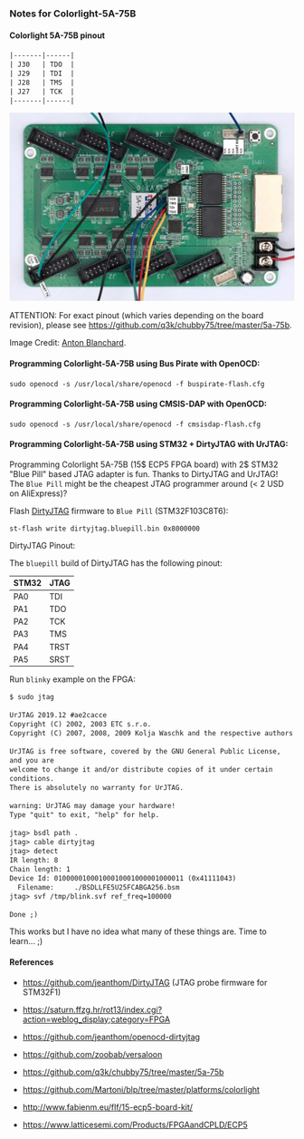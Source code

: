 ### Notes for Colorlight-5A-75B

#### Colorlight 5A-75B pinout

```
|-------|------|
| J30   | TDO  |
| J29   | TDI  |
| J28   | TMS  |
| J27   | TCK  |
|-------|------|
```

![FPGA pinout](./colorlight_jtag_uart-1024x675.jpeg)

ATTENTION: For exact pinout (which varies depending on the board revision),
please see https://github.com/q3k/chubby75/tree/master/5a-75b.

Image Credit: [Anton Blanchard](https://twitter.com/antonblanchard/status/1231778939888029696).

#### Programming Colorlight-5A-75B using Bus Pirate with OpenOCD:

```
sudo openocd -s /usr/local/share/openocd -f buspirate-flash.cfg
```

#### Programming Colorlight-5A-75B using CMSIS-DAP with OpenOCD:

```
sudo openocd -s /usr/local/share/openocd -f cmsisdap-flash.cfg
```

#### Programming Colorlight-5A-75B using STM32 + DirtyJTAG with UrJTAG:

Programming Colorlight 5A-75B (15$ ECP5 FPGA board) with 2$ STM32 "Blue Pill"
based JTAG adapter is fun. Thanks to DirtyJTAG and UrJTAG! The `Blue Pill`
might be the cheapest JTAG programmer around (< 2 USD on AliExpress)?

Flash [DirtyJTAG](https://github.com/jeanthom/DirtyJTAG) firmware to `Blue
Pill` (STM32F103C8T6):

```
st-flash write dirtyjtag.bluepill.bin 0x8000000
```

DirtyJTAG Pinout:

The `bluepill` build of DirtyJTAG has the following pinout:

| STM32 | JTAG |
|-------|------|
| PA0   | TDI  |
| PA1   | TDO  |
| PA2   | TCK  |
| PA3   | TMS  |
| PA4   | TRST |
| PA5   | SRST |

Run `blinky` example on the FPGA:

```
$ sudo jtag

UrJTAG 2019.12 #ae2cacce
Copyright (C) 2002, 2003 ETC s.r.o.
Copyright (C) 2007, 2008, 2009 Kolja Waschk and the respective authors

UrJTAG is free software, covered by the GNU General Public License, and you are
welcome to change it and/or distribute copies of it under certain conditions.
There is absolutely no warranty for UrJTAG.

warning: UrJTAG may damage your hardware!
Type "quit" to exit, "help" for help.

jtag> bsdl path .
jtag> cable dirtyjtag
jtag> detect
IR length: 8
Chain length: 1
Device Id: 01000001000100010001000001000011 (0x41111043)
  Filename:     ./BSDLLFE5U25FCABGA256.bsm
jtag> svf /tmp/blink.svf ref_freq=100000

Done ;)
```

This works but I have no idea what many of these things are. Time to learn... ;)


#### References

- https://github.com/jeanthom/DirtyJTAG (JTAG probe firmware for STM32F1)

- https://saturn.ffzg.hr/rot13/index.cgi?action=weblog_display;category=FPGA

- https://github.com/jeanthom/openocd-dirtyjtag

- https://github.com/zoobab/versaloon

- https://github.com/q3k/chubby75/tree/master/5a-75b

- https://github.com/Martoni/blp/tree/master/platforms/colorlight

- http://www.fabienm.eu/flf/15-ecp5-board-kit/

- https://www.latticesemi.com/Products/FPGAandCPLD/ECP5
